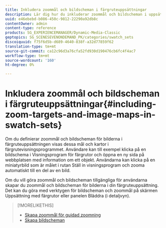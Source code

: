 ```yaml
---
title: Inkludera zoommål och bildscheman i färgruteuppsättningar
description: Lär dig hur du inkluderar zoommål och bildscheman i uppsättningar med färgrutor.
uuid: e46ebebd-b086-450c-9812-22290a92db8c
contentOwner: admin
content-type: reference
products: SG_EXPERIENCEMANAGER/Dynamic-Media-Classic
geptopics: SG_SCENESEVENONDEMAND_PK/categories/swatch_sets
discoiquuid: f75f6d5b-d689-4640-838f-a32d77859f62
translation-type: tm+mt
source-git-commit: ca12c96d3a76cfa52fd930d190476cb6fc4f4ac7
workflow-type: tm+mt
source-wordcount: '160'
ht-degree: 0%

---
```



# Inkludera zoommål och bildscheman i färgruteuppsättningar{#including-zoom-targets-and-image-maps-in-swatch-sets}

Om du definierar zoommål och bildscheman för bilderna i färgruteuppsättningen visas dessa mål och kartor i färgrutevisningsprogrammet. Användare kan till exempel klicka på en bildschema i Visningsprogram för färgrutor och öppna en ny sida på webbplatsen med information om ett objekt. Användarna kan klicka på en miniatyrbild som är målet i rutan Ställ in visningsprogram och zooma automatiskt till en del av en bild.

Om du vill göra zoommål och bildscheman tillgängliga för användarna skapar du zoommål och bildscheman för bilderna i din färgruteuppsättning. Det kan du göra med verktygen för bildscheman och zoommål på skärmen Uppsättning med färgrutor eller panelen Bläddra (i detaljvyn).

>[!MORELIKETHIS]
>
>* [Skapa zoommål för guidad zoomning](creating-zoom-targets-guided-zoom.md#creating_zoom_targets_for_guided_zoom)
>* [Skapa bildscheman](creating-image-maps.md#creating_image_maps)

